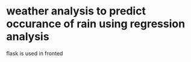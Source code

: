 # weather analysis to predict occurance of rain using regression analysis

flask is used in fronted 

<img src="">
